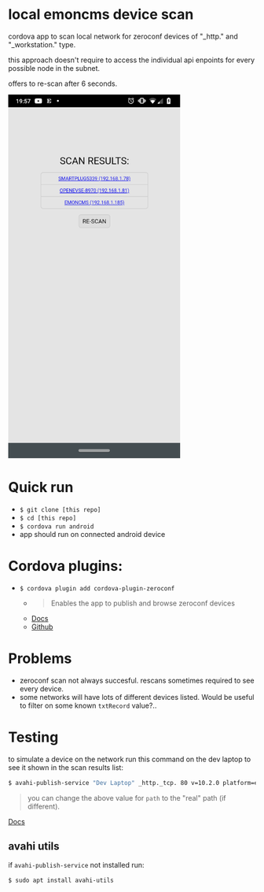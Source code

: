#  local emoncms device scan

cordova app to scan local network for zeroconf devices of "_http." and "_workstation." type.

this approach doesn't require to access the individual api enpoints for every possible node in the subnet.

offers to re-scan after 6 seconds.

[<img src="screenshot.png?raw=true" width="350"/>](screenshot.png?raw=true)


# Quick run
- `$ git clone [this repo]`
- `$ cd [this repo]`
- `$ cordova run android`
- app should run on connected android device

# Cordova plugins:
- `$ cordova plugin add cordova-plugin-zeroconf`
  - >Enables the app to publish and browse zeroconf devices
  - [Docs](https://ionicframework.com/docs/native/zeroconf)
  - [Github](https://github.com/becvert/cordova-plugin-zeroconf)

# Problems
- zeroconf scan not always succesful. rescans sometimes required to see every device.
- some networks will have lots of different devices listed. Would be useful to filter on some known `txtRecord` value?..

# Testing
to simulate a device on the network run this command on the dev laptop to see it shown in the scan results list:
```bash
$ avahi-publish-service "Dev Laptop" _http._tcp. 80 v=10.2.0 platform=emoncms path=/emoncms
```
> you can change the above value for `path` to the "real" path (if different).

[Docs](https://linux.die.net/man/1/avahi-publish-service)

## avahi utils
if `avahi-publish-service` not installed run:
```bash
$ sudo apt install avahi-utils
```